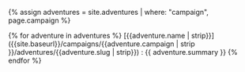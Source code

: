 {% assign adventures = site.adventures | where: "campaign", page.campaign %}

{% for adventure in adventures %}
[{{adventure.name | strip}}]({{site.baseurl}}/campaigns/{{adventure.campaign | strip }}/adventures/{{adventure.slug | strip}})
: {{ adventure.summary }}
{% endfor %}
